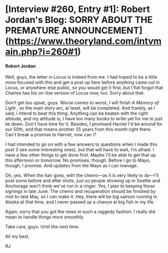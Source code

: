 # [Interview #260, Entry #1]: Robert Jordan's Blog: SORRY ABOUT THE PREMATURE ANNOUNCEMENT](https://www.theoryland.com/intvmain.php?i=260#1)

#### Robert Jordan

Well, guys, the letter in Locus is indeed from me. I had hoped to be a little more focused with this and get a post up here before anything came out in Locus, or anywhere else public, so you would get it first, but I flat forgot that Charles has his on-line version of Locus now, too. Sorry about that.

Don't get too upset, guys. Worse comes to worst, I will finish
*A Memory of Light*
, so the main story arc, at least, will be completed. And frankly, as I said, I intend to beat this thing. Anything can be beaten with the right attitude, and my attitude is, I have too many books to write yet for me to just lie down. Don't have time for it. Besides, I promised Harriet I'd be around for our 50th, and that means another 25 years from this month right there. Can't break a promise to Harriet, now can I?

I had intended to go on with a few answers to questions when I made this post (I see some interesting ones), but that will have to wait, I'm afraid. I have a few other things to get done first. Maybe I'll be able to get that up this afternoon or tomorrow. No promises, though. Before I go to Mayo, though, I promise. And updates from the Mayo as I can manage.

Oh, yes. When the hair goes, with the chemo—as it is very likely to do—I'll post some before and after shots, just so people showing up in Seattle and Anchorage won't think we've run in a ringer. Yes, I plan to keeping those signings in late June. The chemo and recuperation should be finished by mid-to-late May, so I can make it. Hey, there will be big salmon running in Alaska at that time, and I never passed up a chance at big fish in my life.

Again, sorry that you got the news in such a raggedy fashion. I really did mean to handle things more smoothly.

Take care, guys. Until the next time.

All my best,
  
RJ

